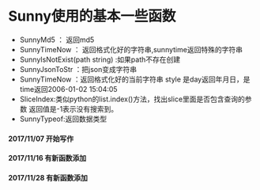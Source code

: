 # Sunny使用的基本一些函数

- SunnyMd5 ： 返回md5
- SunnyTimeNow ： 返回格式化好的字符串,sunnytime返回特殊的字符串
- SunnyIsNotExist(path string) :如果path不存在创建
- SunnyJsonToStr ：把json变成字符串
- SunnyTimeNow ：返回格式化好的当前字符串 style 是day返回年月日，是time返回2006-01-02 15:04:05
- SliceIndex:类似python的list.index()方法，找出slice里面是否包含查询的参数 返回值是-1表示没有搜索到。
- SunnyTypeof:返回数据类型


#### 2017/11/07 开始写作
#### 2017/11/16 有新函数添加
#### 2017/11/28 有新函数添加
